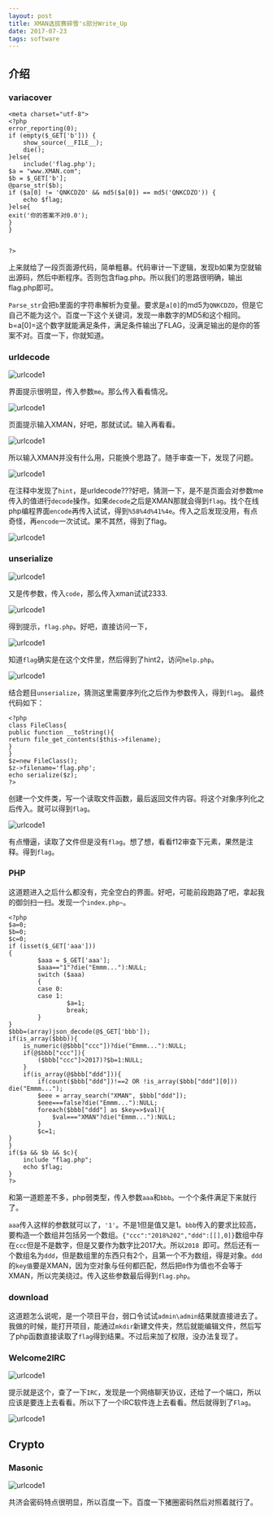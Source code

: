 ```yaml
---
layout: post
title: XMAN选拔赛碎雪's部分Write_Up
date: 2017-07-23 
tags: software  
---
```



## 介绍

### variacover

	<meta charset="utf-8">
	<?php
	error_reporting(0);
	if (empty($_GET['b'])) {
	    show_source(__FILE__);
	    die();
	}else{
	    include('flag.php');
	$a = "www.XMAN.com";
	$b = $_GET['b'];
	@parse_str($b);
	if ($a[0] != 'QNKCDZO' && md5($a[0]) == md5('QNKCDZO')) {
	    echo $flag;
	}else{
	exit('你的答案不对0.0');
	}
	}
	
	
	?>
上来就给了一段页面源代码，简单粗暴。代码审计一下逻辑，发现b如果为空就输出源码，然后中断程序。否则包含flag.php。所以我们的思路很明确，输出flag.php即可。

`Parse_str`会把`b`里面的字符串解析为变量。要求是`a[0]`的md5为`QNKCDZO`，但是它自己不能为这个。百度一下这个关键词，发现一串数字的MD5和这个相同。b=a[0]=这个数字就能满足条件，满足条件输出了FLAG，没满足输出的是你的答案不对。百度一下，你就知道。

### urldecode

![urlcode1](/images/posts/xmanctf/1.png)

界面提示很明显，传入参数`me`。那么传入看看情况。

![urlcode1](/images/posts/xmanctf/2.png)

页面提示输入XMAN，好吧，那就试试。输入再看看。

![urlcode1](/images/posts/xmanctf/3.png)

所以输入XMAN并没有什么用，只能换个思路了。随手审查一下，发现了问题。

![urlcode1](/images/posts/xmanctf/4.png)

在注释中发现了`hint`，是urldecode???好吧，猜测一下，是不是页面会对参数me传入的值进行`decode`操作。如果`decode`之后是XMAN那就会得到`flag`。找个在线php编程界面`encode`再传入试试，得到`%58%4d%41%4e`。传入之后发现没用，有点奇怪，再`encode`一次试试。果不其然，得到了flag。

![urlcode1](/images/posts/xmanctf/5.png)

### unserialize

![urlcode1](/images/posts/xmanctf/6.png)

又是传参数，传入`code`，那么传入xman试试2333.

![urlcode1](/images/posts/xmanctf/7.png)

得到提示，`flag.php`。好吧，直接访问一下，

![urlcode1](/images/posts/xmanctf/8.png)

知道`flag`确实是在这个文件里，然后得到了hint2，访问`help.php`。

![urlcode1](/images/posts/xmanctf/9.png)

结合题目`unserialize`，猜测这里需要序列化之后作为参数传入，得到`flag`。
最终代码如下：

	<?php
	class FileClass{
	public function __toString(){
	return file_get_contents($this->filename);
	}
	}
	$z=new FileClass();
	$z->filename='flag.php';
	echo serialize($z);
	?>

创建一个文件类，写一个读取文件函数，最后返回文件内容。将这个对象序列化之后传入。就可以得到`flag`。

![urlcode1](/images/posts/xmanctf/10.png)

有点懵逼，读取了文件但是没有`flag`。想了想，看看f12审查下元素，果然是注释。得到`flag`。

### PHP

这道题进入之后什么都没有，完全空白的界面。好吧，可能前段跑路了吧，拿起我的御剑扫一扫。发现一个`index.php~`。

	<?php
	$a=0;
	$b=0;
	$c=0;
	if (isset($_GET['aaa']))
	{
	        $aaa = $_GET['aaa'];
			$aaa=="1"?die("Emmm..."):NULL;
	        switch ($aaa)
	        {
	        case 0:
	        case 1:
	                $a=1;
	                break;
	        }
	}
	$bbb=(array)json_decode(@$_GET['bbb']);
	if(is_array($bbb)){
	    is_numeric(@$bbb["ccc"])?die("Emmm..."):NULL;
	    if(@$bbb["ccc"]){
	        ($bbb["ccc"]>2017)?$b=1:NULL;
	    }
		if(is_array(@$bbb["ddd"])){
	        if(count($bbb["ddd"])!==2 OR !is_array($bbb["ddd"][0])) die("Emmm...");
	        $eee = array_search("XMAN", $bbb["ddd"]);
	        $eee===false?die("Emmm..."):NULL;
	        foreach($bbb["ddd"] as $key=>$val){
	            $val==="XMAN"?die("Emmm..."):NULL;
	        }
	        $c=1;
	}
	}
	if($a && $b && $c){
	    include "flag.php";
	    echo $flag;
	}
	?>

和第一道题差不多，php弱类型，传入参数`aaa`和`bbb`。一个个条件满足下来就行了。

`aaa`传入这样的参数就可以了，`'1'`。不是1但是值又是1。`bbb`传入的要求比较高，要构造一个数组并包括另一个数组。`{"ccc":"2018%202","ddd":[[],0]}`数组中存在`ccc`但是不是数字，但是又要作为数字比2017大。所以`2018 `即可。然后还有一个数组名为`ddd`，但是数组里的东西只有2个，且第一个不为数组，得是对象。`ddd`的`key值`要是XMAN，因为空对象与任何都匹配，然后把`0`作为值也不会等于XMAN，所以完美绕过。传入这些参数最后得到`flag.php`。

### download

这道题怎么说呢，是一个项目平台，弱口令试试`admin\admin`结果就直接进去了。我做的时候，能打开项目，能通过`mkdir`新建文件夹，然后就能编辑文件，然后写了php函数直接读取了`flag`得到结果。不过后来加了权限，没办法复现了。

### Welcome2IRC

![urlcode1](/images/posts/xmanctf/11.png)

提示就是这个，查了一下`IRC`，发现是一个网络聊天协议，还给了一个端口，所以应该是要连上去看看。所以下了一个IRC软件连上去看看。然后就得到了`Flag`。

![urlcode1](/images/posts/xmanctf/12.png)

## Crypto

### Masonic

![urlcode1](/images/posts/xmanctf/13.png)

共济会密码特点很明显，所以百度一下。百度一下猪圈密码然后对照着就行了。







